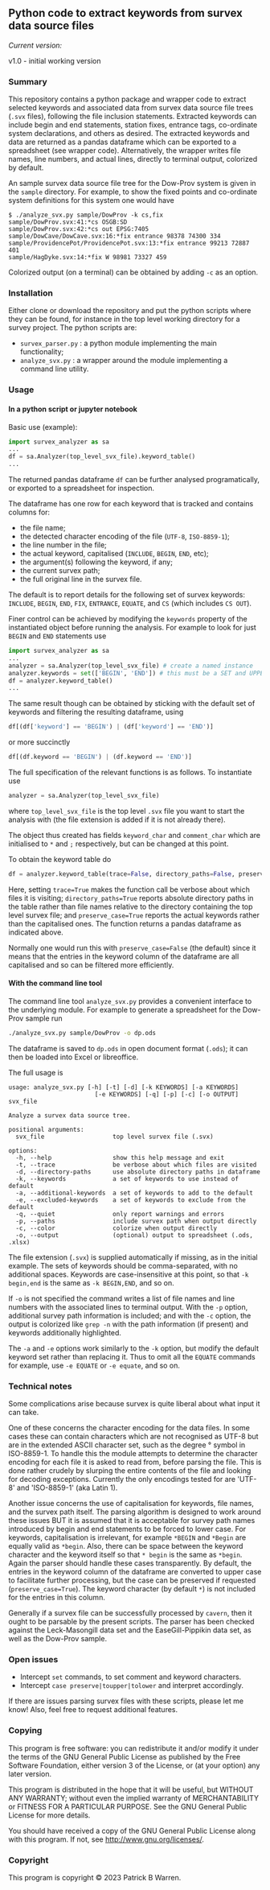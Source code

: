 ## Python code to extract keywords from survex data source files

_Current version:_

v1.0 - initial working version

### Summary

This repository contains a python package and wrapper code to extract
selected keywords and associated data from survex data source file
trees (`.svx` files), following the file inclusion statements.
Extracted keywords can include begin and end statements, station
fixes, entrance tags, co-ordinate system declarations, and others as
desired.  The extracted keywords and data are returned as a pandas
dataframe which can be exported to a spreadsheet (see wrapper code).
Alternatively, the wrapper writes file names, line numbers, and
actual lines, directly to terminal output, colorized by default.

An sample survex data source file tree for the Dow-Prov system is
given in the `sample` directory.  For example, to show the fixed
points and co-ordinate system definitions for this system one would have
```
$ ./analyze_svx.py sample/DowProv -k cs,fix
sample/DowProv.svx:41:*cs OSGB:SD
sample/DowProv.svx:42:*cs out EPSG:7405
sample/DowCave/DowCave.svx:16:*fix entrance 98378 74300 334
sample/ProvidencePot/ProvidencePot.svx:13:*fix entrance 99213 72887 401
sample/HagDyke.svx:14:*fix W 98981 73327 459
```
Colorized output (on a terminal) can be obtained by adding `-c` as an option.

### Installation

Either clone or download the repository and put the python scripts
where they can be found, for instance in the top level working
directory for a survey project. The python scripts are:

* `survex_parser.py` : a python module implementing the main functionality;
* `analyze_svx.py` : a wrapper around the module implementing a command line utility.

### Usage

#### In a python script or jupyter notebook

Basic use (example):
```python
import survex_analyzer as sa
...
df = sa.Analyzer(top_level_svx_file).keyword_table()
...
```
The returned pandas dataframe `df` can be further analysed programatically,
or exported to a spreadsheet for inspection.

The dataframe has one row for each keyword that is tracked and contains columns for:

* the file name;
* the detected character encoding of the file (`UTF-8`, `ISO-8859-1`);
* the line number in the file;
* the actual keyword, capitalised (`INCLUDE`, `BEGIN`, `END`, etc);
* the argument(s) following the keyword, if any;
* the current survex path;
* the full original line in the survex file.

The default is to report details for the following set of
survex keywords: `INCLUDE`, `BEGIN`, `END`, `FIX`,
`ENTRANCE`, `EQUATE`, and `CS` (which includes `CS OUT`). 

Finer control can be achieved by modifying the `keywords`
property of the instantiated object before running the analysis.  For
example to look for just `BEGIN` and `END` statements use
```python
import survex_analyzer as sa
...
analyzer = sa.Analyzer(top_level_svx_file) # create a named instance
analyzer.keywords = set(['BEGIN', 'END']) # this must be a SET and UPPERCASE
df = analyzer.keyword_table()
...
```
The same result though can be obtained by sticking with the default
set of keywords and filtering the resulting dataframe, using
```python
df[(df['keyword'] == 'BEGIN') | (df['keyword'] == 'END')]
```
or more succinctly
```python
df[(df.keyword == 'BEGIN') | (df.keyword == 'END')]
```

The full specification of the relevant functions is as follows.  To
instantiate use

```python
analyzer = sa.Analyzer(top_level_svx_file)
```
where `top_level_svx_file` is the top level `.svx` file you want to
start the analysis with (the file extension is added if it is not
already there).

The object thus created has fields `keyword_char` and `comment_char`
which are initialised to `*` and `;` respectively, but can be changed
at this point.

To obtain the keyword table do
```python
df = analyzer.keyword_table(trace=False, directory_paths=False, preserve_case=False)
```
Here, setting `trace=True` makes the function call be verbose about
which files it is visiting; `directory_paths=True` reports absolute
directory paths in the table rather than file names relative to the
directory containing the top level survex file; and `preserve_case=True`
reports the actual keywords rather than the capitalised ones.  The
function returns a pandas dataframe as indicated above.  

Normally one would run this with `preserve_case=False` (the default)
since it means that the entries in the keyword column of the
dataframe are all capitalised and so can be filtered more efficiently.

#### With the command line tool

The command line tool `analyze_svx.py` provides a convenient interface
to the underlying module.  For example to generate a spreadsheet for
the Dow-Prov sample run
```bash
./analyze_svx.py sample/DowProv -o dp.ods
```
The dataframe is saved to `dp.ods` in open document format
(`.ods`); it can then be loaded into Excel or libreoffice.

The full usage is

```
usage: analyze_svx.py [-h] [-t] [-d] [-k KEYWORDS] [-a KEYWORDS]
                        [-e KEYWORDS] [-q] [-p] [-c] [-o OUTPUT] svx_file

Analyze a survex data source tree.

positional arguments:
  svx_file                   top level survex file (.svx)

options:
  -h, --help                 show this help message and exit
  -t, --trace                be verbose about which files are visited
  -d, --directory-paths      use absolute directory paths in dataframe
  -k, --keywords             a set of keywords to use instead of default
  -a, --additional-keywords  a set of keywords to add to the default
  -e, --excluded-keywords    a set of keywords to exclude from the default
  -q, --quiet                only report warnings and errors
  -p, --paths                include survex path when output directly
  -c, --color                colorize when output directly
  -o, --output               (optional) output to spreadsheet (.ods, .xlsx)
```
The file extension (`.svx`) is supplied automatically if missing, as
in the initial example.  The sets of keywords should be
comma-separated, with no additional spaces.  Keywords are
case-insensitive at this point, so that `-k begin,end` is the same as `-k
BEGIN,END`, and so on.

If `-o` is not specified the command writes a list of file names and
line numbers with the associated lines to terminal output.  With the
`-p` option, additional survey path information is included; and with
the `-c` option, the output is colorized like `grep -n` with the
path information (if present) and keywords additionally highlighted.

The `-a` and `-e` options work similarly to the `-k` option,
but modify the default keyword set rather than replacing it.  Thus to
omit all the `EQUATE` commands for example, use `-e EQUATE` or `-e
equate`, and so on.

### Technical notes

Some complications arise because survex is quite liberal about what
input it can take.

One of these concerns the character encoding for the data files.  In
some cases these can contain characters which are not recognised as
UTF-8 but are in the extended ASCII character set, such as
the degree &deg; symbol in ISO-8859-1.  To handle this the module
attempts to determine the character encoding for each file it is asked
to read from, before parsing the file.  This is done rather crudely by
slurping the entire contents of the file and looking for decoding
exceptions.  Currently the only encodings tested for are 'UTF-8' and
'ISO-8859-1' (aka Latin 1).

Another issue concerns the use of capitalisation for keywords, file
names, and the survex path itself.  The parsing algorithm is designed
to work around these issues BUT it is assumed that it is acceptable
for survey path names introduced by begin and end statements to be
forced to lower case.  For keywords, capitalisation is irrelevant, for
example `*BEGIN` and `*Begin` are equally valid as `*begin`.  Also,
there can be space between the keyword character and the keyword
itself so that `* begin` is the same as `*begin`.  Again the parser
should handle these cases transparently.  By default, the entries in
the keyword column of the dataframe are converted to upper case to
facilitate further processing, but the case can be preserved if
requested (`preserve_case=True`).  The keyword character (by
default `*`) is not included for the entries in this column.

Generally if a survex file can be successfully processed by `cavern`,
then it ought to be parsable by the present scripts.  The parser has
been checked against the Leck-Masongill data set and the
EaseGill-Pippikin data set, as well as the Dow-Prov sample.

### Open issues

* Intercept `set` commands, to set comment and keyword characters.
* Intercept `case preserve|toupper|tolower` and interpret accordingly.

If there are issues parsing survex files with these scripts, please
let me know!  Also, feel free to request additional features.

### Copying

This program is free software: you can redistribute it and/or modify
it under the terms of the GNU General Public License as published by
the Free Software Foundation, either version 3 of the License, or
(at your option) any later version.

This program is distributed in the hope that it will be useful, but
WITHOUT ANY WARRANTY; without even the implied warranty of
MERCHANTABILITY or FITNESS FOR A PARTICULAR PURPOSE.  See the GNU
General Public License for more details.

You should have received a copy of the GNU General Public License
along with this program.  If not, see
<http://www.gnu.org/licenses/>.

### Copyright

This program is copyright &copy; 2023 Patrick B Warren.  
